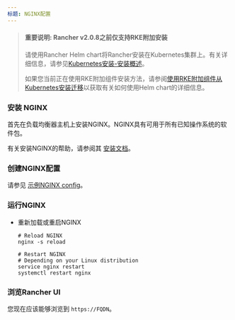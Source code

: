 ```yaml
---
标题: NGINX配置
---
```


> #### **重要说明: Rancher v2.0.8之前仅支持RKE附加安装**
>
> 请使用Rancher Helm chart将Rancher安装在Kubernetes集群上。有关详细信息，请参见[Kubernetes安装-安装概述](/docs/installation/k8s-install/#installation-outline)。
>
> 如果您当前正在使用RKE附加组件安装方法，请参阅[使用RKE附加组件从Kubernetes安装迁移](/docs/upgrades/upgrades/migrating-from-rke-add-on/)以获取有关如何使用Helm chart的详细信息。

### 安装 NGINX

首先在负载均衡器主机上安装NGINX。NGINX具有可用于所有已知操作系统的软件包。

有关安装NGINX的帮助，请参阅其 [安装文档](https://www.nginx.com/resources/wiki/start/topics/tutorials/install/)。

### 创建NGINX配置

请参见 [示例NGINX config](/docs/installation/options/chart-options/#example-nginx-config)。

### 运行NGINX

- 重新加载或重启NGINX

  ```
  # Reload NGINX
  nginx -s reload

  # Restart NGINX
  # Depending on your Linux distribution
  service nginx restart
  systemctl restart nginx
  ```

### 浏览Rancher UI

您现在应该能够浏览到 `https://FQDN`。
